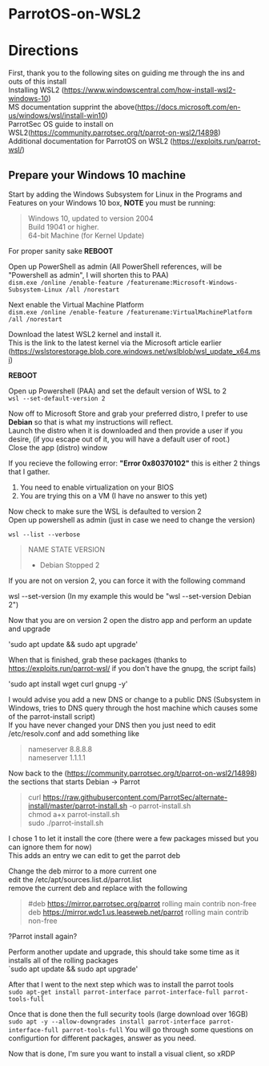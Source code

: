 # ParrotOS-on-WSL2
# Directions

First, thank you to the following sites on guiding me through the ins and outs of this install   
Installing WSL2 (https://www.windowscentral.com/how-install-wsl2-windows-10)  
MS documentation supprint the above(https://docs.microsoft.com/en-us/windows/wsl/install-win10)  
ParrotSec OS guide to install on WSL2(https://community.parrotsec.org/t/parrot-on-wsl2/14898)  
Additional documentation for ParrotOS on WSL2 (https://exploits.run/parrot-wsl/)  
  
## Prepare your Windows 10 machine  
Start by adding the Windows Subsystem for Linux in the Programs and Features on your Windows 10 box, **NOTE** you must be running:  
>Windows 10, updated to version 2004  
>Build 19041 or higher.  
>64-bit Machine (for Kernel Update)  
  
For proper sanity sake **REBOOT**  
  
Open up PowerShell as admin (All PowerShell references, will be "Powershell as admin", I will shorten this to PAA)  
`dism.exe /online /enable-feature /featurename:Microsoft-Windows-Subsystem-Linux /all /norestart`  
  
Next enable the Virtual Machine Platform  
`dism.exe /online /enable-feature /featurename:VirtualMachinePlatform /all /norestart`  
  
Download the latest WSL2 kernel and install it.  
This is the link to the latest kernel via the Microsoft article earlier  
(https://wslstorestorage.blob.core.windows.net/wslblob/wsl_update_x64.msi)  
  
**REBOOT**  
  
Open up Powershell (PAA) and set the default version of WSL to 2  
`wsl --set-default-version 2`  
  
Now off to Microsoft Store and grab your preferred distro, I prefer to use **Debian** so that is what my instructions will reflect.  
Launch the distro when it is downloaded and then provide a user if you desire, (if you escape out of it, you will have a default user of root.)  
Close the app (distro) window  
  
If you recieve the following error: **"Error 0x80370102"** this is either 2 things that I gather.  
1. You need to enable virtualization on your BIOS  
2. You are trying this on a VM (I have no answer to this yet)  
  
Now check to make sure the WSL is defaulted to version 2  
Open up powershell as admin (just in case we need to change the version)  
  
`wsl --list --verbose`
> NAME      STATE           VERSION
>* Debian    Stopped         2
  
If you are not on version 2, you can force it with the following command   
  
wsl --set-version <distribution name> <versionNumber>  (In my example this would be "wsl --set-version Debian 2")  
  
Now that you are on version 2 open the distro app and perform an update and upgrade  
  
'sudo apt update && sudo apt upgrade'
  
When that is finished, grab these packages (thanks to https://exploits.run/parrot-wsl/ if you don't have the gnupg, the script fails)  
  
'sudo apt install wget curl gnupg -y'
  
I would advise you add a new DNS or change to a public DNS (Subsystem in Windows, tries to DNS query through the host machine which causes some of the parrot-install script)  
If you have never changed your DNS then you just need to edit /etc/resolv.conf and add something like  
>nameserver 8.8.8.8  
>nameserver 1.1.1.1  
  
Now back to the (https://community.parrotsec.org/t/parrot-on-wsl2/14898) the sections that starts Debian -> Parrot  
  
>curl https://raw.githubusercontent.com/ParrotSec/alternate-install/master/parrot-install.sh -o parrot-install.sh  
>chmod a+x parrot-install.sh  
>sudo ./parrot-install.sh  
  
I chose 1 to let it install the core (there were a few packages missed but you can ignore them for now)  
This adds an entry we can edit to get the parrot deb  
  
Change the deb mirror to a more current one   
edit the /etc/apt/sources.list.d/parrot.list    
remove the current deb and replace with the following  
>#deb https://mirror.parrotsec.org/parrot rolling main contrib non-free
>deb https://mirror.wdc1.us.leaseweb.net/parrot rolling main contrib non-free
  
?Parrot install again?  
  
Perform another update and upgrade, this should take some time as it installs all of the rolling packages  
`sudo apt update && sudo apt upgrade'
  
After that I went to the next step which was to install the parrot tools  
`sudo apt-get install parrot-interface parrot-interface-full parrot-tools-full`
  
Once that is done then the full security tools (large download over 16GB)  
`sudo apt -y --allow-downgrades install parrot-interface parrot-interface-full parrot-tools-full`
You will go through some questions on configurtion for different packages, answer as you need.  
  
Now that is done, I'm sure you want to install a visual client, so xRDP  








